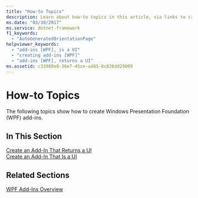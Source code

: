 ```yaml
---
title: "How-to Topics"
description: Learn about how-to topics in this article, via links to create an add-in that returns a UI and to create an add-in that is a UI.
ms.date: "03/30/2017"
ms.service: dotnet-framework
f1_keywords: 
  - "AutoGeneratedOrientationPage"
helpviewer_keywords: 
  - "add-ins [WPF], is a UI"
  - "creating add-ins [WPF]"
  - "add-ins [WPF], returns a UI"
ms.assetid: c33980e8-36e7-45ce-a485-8c826dd29009
---
```

# How-to Topics

The following topics show how to create Windows Presentation Foundation (WPF) add-ins.  
  
## In This Section  

 [Create an Add-In That Returns a UI](how-to-create-an-add-in-that-returns-a-ui.md)  
 [Create an Add-In That Is a UI](how-to-create-an-add-in-that-is-a-ui.md)  
  
## Related Sections  

 [WPF Add-Ins Overview](wpf-add-ins-overview.md)
